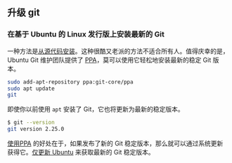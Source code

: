 ## 升级 git

### 在基于 Ubuntu 的 Linux 发行版上安装最新的 Git

一种方法是[从源代码安装](https://link.zhihu.com/?target=https%3A//itsfoss.com/install-software-from-source-code/)。这种很酷又老派的方法不适合所有人。值得庆幸的是，Ubuntu Git 维护团队提供了 [PPA](https://link.zhihu.com/?target=https%3A//launchpad.net/~git-core/%2Barchive/ubuntu/ppa)，莫可以使用它轻松地安装最新的稳定 Git 版本。

```sh
sudo add-apt-repository ppa:git-core/ppa
sudo apt update
git
```

即使你以前使用 `apt` 安装了 Git，它也将更新为最新的稳定版本。

```sh
$ git --version
git version 2.25.0
```

[使用PPA](https://link.zhihu.com/?target=https%3A//itsfoss.com/ppa-guide/) 的好处在于，如果发布了新的 Git 稳定版本，那么就可以通过系统更新获得它。[仅更新 Ubuntu](https://link.zhihu.com/?target=https%3A//itsfoss.com/update-ubuntu/) 来获取最新的 Git 稳定版本。